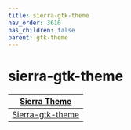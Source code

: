 ```yaml
---
title: sierra-gtk-theme
nav_order: 3610
has_children: false
parent: gtk-theme
---
```



# sierra-gtk-theme

| [Sierra Theme](https://samwhelp.github.io/note-about-theme/read/desktop-theme/themes/sierra-theme.html) |
| --- |
| [Sierra-gtk-theme](https://github.com/vinceliuice/Sierra-gtk-theme) |
